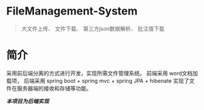 # FileManagement-System
> 大文件上传、
> 文件下载、
> 第三方json数据解析、
> 批注值下载


# 简介
采用前后端分离的方式进行开发，实现所需文件管理系统。 前端采用 word文档加载项， 后端采用 spring boot +  spring mvc + spring JPA + hibenate 实现了文件在服务器端的接收和存储等功能。

***本项目为后端实现***

 